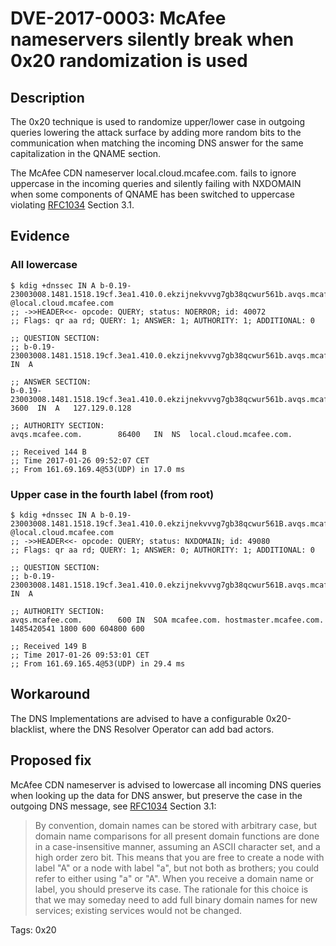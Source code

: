 # DVE-2017-0003: McAfee nameservers silently break when 0x20 randomization is used

## Description

The 0x20 technique is used to randomize upper/lower case in outgoing
queries lowering the attack surface by adding more random bits to the
communication when matching the incoming DNS answer for the same
capitalization in the QNAME section.

The McAfee CDN nameserver local.cloud.mcafee.com. fails to ignore
uppercase in the incoming queries and silently failing with NXDOMAIN
when some components of QNAME has been switched to uppercase violating
[RFC1034](https://www.ietf.org/rfc/rfc1034.txt) Section 3.1.

## Evidence

### All lowercase

```
$ kdig +dnssec IN A b-0.19-23003008.1481.1518.19cf.3ea1.410.0.ekzijnekvvvg7gb38qcwur561b.avqs.mcafee.com. @local.cloud.mcafee.com
;; ->>HEADER<<- opcode: QUERY; status: NOERROR; id: 40072
;; Flags: qr aa rd; QUERY: 1; ANSWER: 1; AUTHORITY: 1; ADDITIONAL: 0

;; QUESTION SECTION:
;; b-0.19-23003008.1481.1518.19cf.3ea1.410.0.ekzijnekvvvg7gb38qcwur561b.avqs.mcafee.com. 	IN	A

;; ANSWER SECTION:
b-0.19-23003008.1481.1518.19cf.3ea1.410.0.ekzijnekvvvg7gb38qcwur561b.avqs.mcafee.com. 3600	IN	A	127.129.0.128

;; AUTHORITY SECTION:
avqs.mcafee.com.    	86400	IN	NS	local.cloud.mcafee.com.

;; Received 144 B
;; Time 2017-01-26 09:52:07 CET
;; From 161.69.169.4@53(UDP) in 17.0 ms
```

### Upper case in the fourth label (from root)

```
$ kdig +dnssec IN A b-0.19-23003008.1481.1518.19cf.3ea1.410.0.ekzijnekvvvg7gb38qcwur561B.avqs.mcafee.com. @local.cloud.mcafee.com
;; ->>HEADER<<- opcode: QUERY; status: NXDOMAIN; id: 49080
;; Flags: qr aa rd; QUERY: 1; ANSWER: 0; AUTHORITY: 1; ADDITIONAL: 0

;; QUESTION SECTION:
;; b-0.19-23003008.1481.1518.19cf.3ea1.410.0.ekzijnekvvvg7gb38qcwur561B.avqs.mcafee.com. 	IN	A

;; AUTHORITY SECTION:
avqs.mcafee.com.    	600	IN	SOA	mcafee.com. hostmaster.mcafee.com. 1485420541 1800 600 604800 600

;; Received 149 B
;; Time 2017-01-26 09:53:01 CET
;; From 161.69.165.4@53(UDP) in 29.4 ms
```

## Workaround

The DNS Implementations are advised to have a configurable
0x20-blacklist, where the DNS Resolver Operator can add bad
actors.

## Proposed fix

McAfee CDN nameserver is advised to lowercase all incoming DNS queries
when looking up the data for DNS answer, but preserve the case in the
outgoing DNS message, see [RFC1034](https://www.ietf.org/rfc/rfc1034.txt)
Section 3.1:

> By convention, domain names can be stored with arbitrary case, but
> domain name comparisons for all present domain functions are done in a
> case-insensitive manner, assuming an ASCII character set, and a high
> order zero bit.  This means that you are free to create a node with
> label "A" or a node with label "a", but not both as brothers; you could
> refer to either using "a" or "A".  When you receive a domain name or
> label, you should preserve its case.  The rationale for this choice is
> that we may someday need to add full binary domain names for new
> services; existing services would not be changed.

Tags: 0x20
